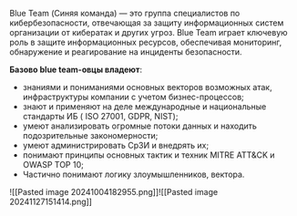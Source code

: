 Blue Team (Синяя команда) — это группа специалистов по кибербезопасности, отвечающая за защиту информационных систем организации от кибератак и других угроз. Blue Team играет ключевую роль в защите информационных ресурсов, обеспечивая мониторинг, обнаружение и реагирование на инциденты безопасности.

**Базово blue team-овцы владеют**:
- знаниями и пониманиями основных векторов возможных атак, инфраструктуры компании с учетом бизнес-процессов;
- знают и применяют на деле международные и национальные стандарты ИБ ( ISO 27001, GDPR, NIST);
- умеют анализировать огромные потоки данных и находить подозрительные закономерности;
- умеют администрировать СрЗИ и внедрять их;
- понимают принципы основных тактик и техник MITRE ATT&CK и OWASP TOP 10;
- Частично понимают логику злоумышленников, вектора.

![[Pasted image 20241004182955.png]]![[Pasted image 20241127151414.png]]
